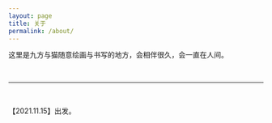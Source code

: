 ```yaml
---
layout: page
title: 关于
permalink: /about/
---
```


这里是九方与猫随意绘画与书写的地方，会相伴很久，会一直在人间。

<br/>

***

<br/>

【2021.11.15】出发。